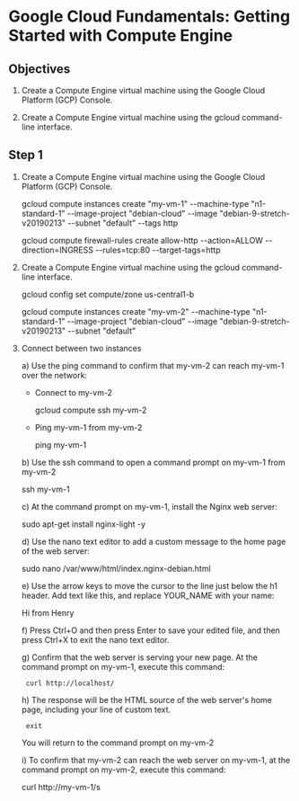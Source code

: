 # Google Cloud Fundamentals: Getting Started with Compute Engine

## Objectives

1. Create a Compute Engine virtual machine using the Google Cloud Platform (GCP) Console.

2. Create a Compute Engine virtual machine using the gcloud command-line interface.

## Step 1

1. Create a Compute Engine virtual machine using the Google Cloud Platform (GCP) Console.

    gcloud compute instances create "my-vm-1" --machine-type "n1-standard-1" --image-project "debian-cloud" --image "debian-9-stretch-v20190213" --subnet "default" --tags http

    gcloud compute firewall-rules create allow-http --action=ALLOW --direction=INGRESS --rules=tcp:80 --target-tags=http

2. Create a Compute Engine virtual machine using the gcloud command-line interface.

   gcloud config set compute/zone us-central1-b
   
   gcloud compute instances create "my-vm-2" --machine-type "n1-standard-1" --image-project "debian-cloud" --image "debian-9-stretch-v20190213" --subnet "default" 


3. Connect between two instances

   a) Use the ping command to confirm that my-vm-2 can reach my-vm-1 over the network:

   - Connect to my-vm-2

       gcloud compute ssh my-vm-2

   - Ping my-vm-1 from my-vm-2

       ping my-vm-1

   b) Use the ssh command to open a command prompt on my-vm-1 from my-vm-2

      ssh my-vm-1

   c) At the command prompt on my-vm-1, install the Nginx web server:

      sudo apt-get install nginx-light -y
   
   d) Use the nano text editor to add a custom message to the home page of the web server:
      
      sudo nano /var/www/html/index.nginx-debian.html

   e) Use the arrow keys to move the cursor to the line just below the h1 header. Add text like this, and replace YOUR_NAME with your name:

      Hi from Henry

   f) Press Ctrl+O and then press Enter to save your edited file, and then press Ctrl+X to exit the nano text editor.

   g) Confirm that the web server is serving your new page. At the command prompt on my-vm-1, execute this command:

        curl http://localhost/

   h) The response will be the HTML source of the web server's home page, including your line of custom text.

        exit
     
    You will return to the command prompt on my-vm-2

   i) To confirm that my-vm-2 can reach the web server on my-vm-1, at the command prompt on my-vm-2, execute this command:
    
      curl http://my-vm-1/s


